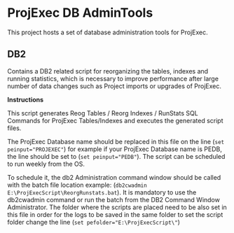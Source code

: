 # ProjExec DB AdminTools
This project hosts a set of database administration tools for ProjExec.

## DB2
Contains a DB2 related script for reorganizing the tables, indexes and running statistics, which is necessary  to improve performance after large number of data changes such as Project imports or upgrades of ProjExec.

**Instructions**

This script generates Reog Tables / Reorg Indexes / RunStats SQL Commands for ProjExec Tables/Indexes and executes the generated script files.

The ProjExec Database name should be replaced in this file on the line (`set peinput="PROJEXEC"`) for example if your ProjExec Database name is PEDB, the line should be set to (`set peinput="PEDB"`). The 
script can be scheduled to run weekly from the OS. 

To schedule it, the db2 Administration command window should be called with the batch file location
example: (`db2cwadmin E:\ProjExecScript\ReorgRunstats.bat`). It is mandatory to use the db2cwadmin command or run the batch from the DB2 Command Window Administrator. The folder where the scripts are placed need to be also set in this file in order for the logs to be saved in the same folder to set the script folder change the line (`set pefolder="E:\ProjExecScript\"`) 


